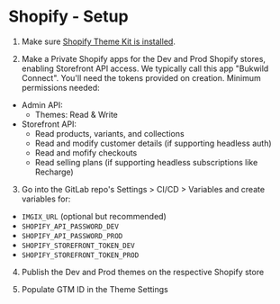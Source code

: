 # Shopify - Setup

1. Make sure [Shopify Theme Kit is installed](https://shopify.dev/themes/tools/theme-kit/getting-started#macos).

2. Make a Private Shopify apps for the Dev and Prod Shopify stores, enabling Storefront API access.  We typically call this app "Bukwild Connect".  You'll need the tokens provided on creation.  Minimum permissions needed:
- Admin API:
  - Themes: Read & Write
- Storefront API:
  - Read products, variants, and collections
  - Read and modify customer details (if supporting headless auth)
  - Read and mofify checkouts
  - Read selling plans (if supporting headless subscriptions like Recharge)

3. Go into the GitLab repo's Settings > CI/CD > Variables and create variables for:
  - `IMGIX_URL` (optional but recommended)
  - `SHOPIFY_API_PASSWORD_DEV`
  - `SHOPIFY_API_PASSWORD_PROD`
  - `SHOPIFY_STOREFRONT_TOKEN_DEV`
  - `SHOPIFY_STOREFRONT_TOKEN_PROD`

4. Publish the Dev and Prod themes on the respective Shopify store

5. Populate GTM ID in the Theme Settings
